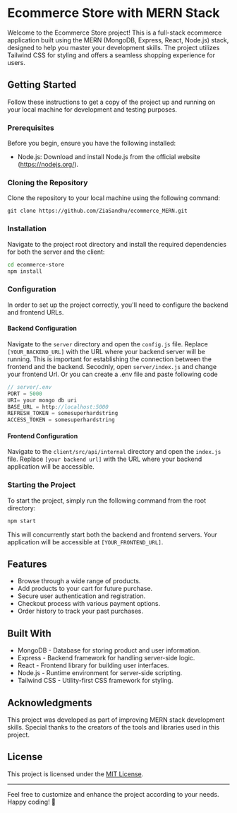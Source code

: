 # Ecommerce Store with MERN Stack

Welcome to the Ecommerce Store project! This is a full-stack ecommerce application built using the MERN (MongoDB, Express, React, Node.js) stack, designed to help you master your development skills. The project utilizes Tailwind CSS for styling and offers a seamless shopping experience for users.

## Getting Started

Follow these instructions to get a copy of the project up and running on your local machine for development and testing purposes.

### Prerequisites

Before you begin, ensure you have the following installed:

- Node.js: Download and install Node.js from the official website (https://nodejs.org/).

### Cloning the Repository

Clone the repository to your local machine using the following command:

```
git clone https://github.com/ZiaSandhu/ecommerce_MERN.git
```

### Installation

Navigate to the project root directory and install the required dependencies for both the server and the client:

```bash
cd ecommerce-store
npm install
```

### Configuration

In order to set up the project correctly, you'll need to configure the backend and frontend URLs.

#### Backend Configuration

Navigate to the `server` directory and open the `config.js` file. Replace `[YOUR_BACKEND_URL]` with the URL where your backend server will be running. This is important for establishing the connection between the frontend and the backend.
Secodnly, open `server/index.js` and change your frontend Url.
Or you can create a .env file and paste following code
```javascript
// server/.env
PORT = 5000
URI= your mongo db uri
BASE_URL = http://localhost:5000
REFRESH_TOKEN = somesuperhardstring
ACCESS_TOKEN = somesuperhardstring
```

#### Frontend Configuration

Navigate to the `client/src/api/internal` directory and open the `index.js` file. Replace `[your backend url]` with the URL where your backend application will be accessible.


### Starting the Project

To start the project, simply run the following command from the root directory:

```bash
npm start
```

This will concurrently start both the backend and frontend servers. Your application will be accessible at `[YOUR_FRONTEND_URL]`.

## Features

- Browse through a wide range of products.
- Add products to your cart for future purchase.
- Secure user authentication and registration.
- Checkout process with various payment options.
- Order history to track your past purchases.

## Built With

- MongoDB - Database for storing product and user information.
- Express - Backend framework for handling server-side logic.
- React - Frontend library for building user interfaces.
- Node.js - Runtime environment for server-side scripting.
- Tailwind CSS - Utility-first CSS framework for styling.

## Acknowledgments

This project was developed as part of improving MERN stack development skills. Special thanks to the creators of the tools and libraries used in this project.

## License

This project is licensed under the [MIT License](LICENSE).

---

Feel free to customize and enhance the project according to your needs. Happy coding! 🚀